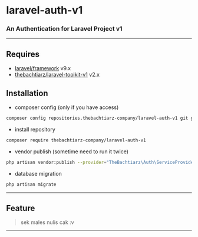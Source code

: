 # laravel-auth-v1
### An Authentication for Laravel Project v1

-------
## Requires
- [laravel/framework](https://github.com/laravel/framework/) v9.x
- [thebachtiarz/laravel-toolkit-v1](https://github.com/thebachtiarz/laravel-toolkit-v1/) v2.x

## Installation
- composer config (only if you have access)
```bash
composer config repositories.thebachtiarz-company/laravel-auth-v1 git git@github.com:thebachtiarz-company/laravel-auth-v1.git
```

- install repository
```bash
composer require thebachtiarz-company/laravel-auth-v1
```

- vendor publish (sometime need to run it twice)
```bash
php artisan vendor:publish --provider="TheBachtiarz\Auth\ServiceProvider"
```

- database migration
``` bash
php artisan migrate
```

-------
## Feature

> sek males nulis cak :v
-------
